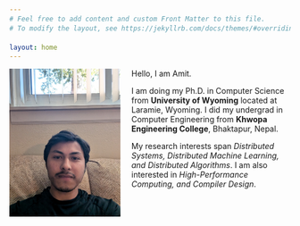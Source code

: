 ```yaml
---
# Feel free to add content and custom Front Matter to this file.
# To modify the layout, see https://jekyllrb.com/docs/themes/#overriding-theme-defaults

layout: home
---
```


<img align="left" src="/photos/me.jpg" height="265" style="margin-right: 20px">
Hello, I am Amit.

I am doing my Ph.D. in Computer Science from <strong>University of Wyoming</strong> located at Laramie, Wyoming. I did my undergrad in Computer Engineering from <strong>Khwopa Engineering College</strong>, Bhaktapur, Nepal.

My research interests span <i>Distributed Systems, Distributed Machine Learning, and Distributed Algorithms</i>. I am also interested in <i>High-Performance Computing, and Compiler Design</i>.

<br clear="left"/>